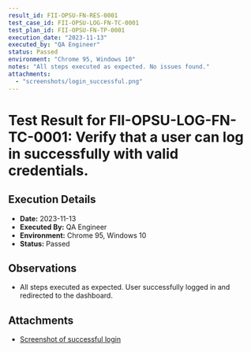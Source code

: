 ```yaml
---
result_id: FII-OPSU-FN-RES-0001
test_case_id: FII-OPSU-LOG-FN-TC-0001
test_plan_id: FII-OPSU-FN-TP-0001
execution_date: "2023-11-13"
executed_by: "QA Engineer"
status: Passed
environment: "Chrome 95, Windows 10"
notes: "All steps executed as expected. No issues found."
attachments:
  - "screenshots/login_successful.png"
---
```


# Test Result for FII-OPSU-LOG-FN-TC-0001: Verify that a user can log in successfully with valid credentials.

## Execution Details

- **Date:** 2023-11-13
- **Executed By:** QA Engineer
- **Environment:** Chrome 95, Windows 10
- **Status:** Passed

## Observations

- All steps executed as expected. User successfully logged in and redirected to the dashboard.

## Attachments

- [Screenshot of successful login](../attachments/screenshots/login_successful.png)
